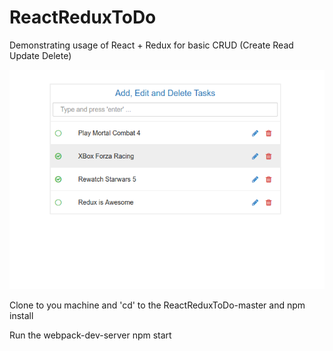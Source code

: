# ReactReduxToDo
Demonstrating usage of React + Redux for basic CRUD (Create Read Update Delete)


![demo](/todoTaskImage.png?raw=true "todoTaskImage")

Clone to you machine and 'cd' to the ReactReduxToDo-master and 
  npm install

Run the webpack-dev-server
  npm start
